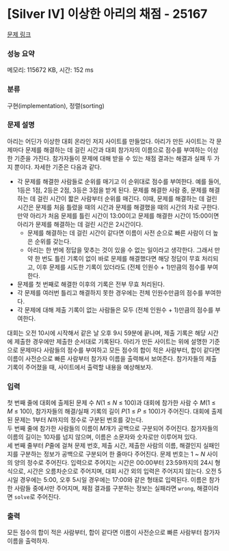# [Silver IV] 이상한 아리의 채점 - 25167 

[문제 링크](https://www.acmicpc.net/problem/25167) 

### 성능 요약

메모리: 115672 KB, 시간: 152 ms

### 분류

구현(implementation), 정렬(sorting)

### 문제 설명

<p>아리는 어딘가 이상한 대회 온라인 저지 사이트를 만들었다. 아리가 만든 사이트는 각 문제마다 문제를 해결하는 데 걸린 시간과 대회 참가자의 이름으로 점수를 부여하는 이상한 기준을 가진다. 참가자들이 문제에 대해 받을 수 있는 채점 결과는 해결과 실패 두 가지 뿐이다. 자세한 기준은 다음과 같다.</p>

<ul>
	<li>각 문제를 해결한 사람들로 순위를 매기고 이 순위대로 점수를 부여한다. 예를 들어, 1등은 1점, 2등은 2점, 3등은 3점을 받게 된다. 문제를 해결한 사람 중, 문제를 해결하는 데 걸린 시간이 짧은 사람부터 순위를 매긴다. 이때, 문제를 해결하는 데 걸린 시간은 문제를 처음 틀렸을 때의 시간과 문제를 해결했을 때의 시간의 차로 구한다. 만약 아리가 처음 문제를 틀린 시간이 13:00이고 문제를 해결한 시간이 15:00이면 아리가 문제를 해결하는 데 걸린 시간은 2시간이다.
	<ul>
		<li>문제를 해결하는 데 걸린 시간이 같다면 이름이 사전 순으로 빠른 사람이 더 높은 순위를 갖는다.</li>
		<li>아리는 한 번에 정답을 맞추는 것이 있을 수 없는 일이라고 생각한다. 그래서 만약 한 번도 틀린 기록이 없이 바로 문제를 해결했다면 해당 정답이 무효 처리되고, 이후 문제를 시도한 기록이 있더라도 (전체 인원수 + 1)만큼의 점수를 부여한다.</li>
	</ul>
	</li>
	<li>문제를 첫 번째로 해결한 이후의 기록은 전부 무효 처리된다.</li>
	<li>각 문제를 여러번 틀리고 해결하지 못한 경우에는 전체 인원수만큼의 점수를 부여한다.</li>
	<li>각 문제에 대해 제출 기록이 없는 사람들은 모두 (전체 인원수 + 1)만큼의 점수를 부여한다.</li>
</ul>

<p>대회는 오전 10시에 시작해서 같은 날 오후 9시 59분에 끝나며, 제출 기록은 해당 시간에 제출한 경우에만 제출한 순서대로 기록된다. 아리가 만든 사이트는 위에 설명한 기준으로 문제마다 사람들의 점수를 부여하고 모든 점수의 합이 적은 사람부터, 합이 같다면 이름이 사전순으로 빠른 사람부터 참가자 이름을 출력해서 보여준다. 참가자들의 제출 기록이 주어졌을 때, 사이트에서 출력할 내용을 예상해보자.</p>

### 입력 

 <p>첫 번째 줄에 대회에 출제된 문제 수 <em>N</em>(1 ≤ <em>N</em> ≤ 100)과 대회에 참가한 사람 수 <em>M</em>(1 ≤ <em>M</em> ≤ 100), 참가자들의 해결/실패 기록의 길이 <em>P</em>(1 ≤ <em>P</em> ≤ 100)가 주어진다. 대회에 출제된 문제는 1부터<em> N</em>까지의 정수로 구분된 번호를 갖는다.<br>
두 번째 줄에 참가한 사람들의 이름이 <em>M</em>개가 공백으로 구분되어 주어진다. 참가자들의 이름의 길이는 10자를 넘지 않으며, 이름은 소문자와 숫자로만 이루어져 있다.<br>
세 번째 줄부터 <em>P</em>줄에 걸쳐 문제 번호, 제출 시간, 제출한 사람의 이름, 해결인지 실패인지를 구분하는 정보가 공백으로 구분되어 한 줄마다 주어진다. 문제 번호는 1 ~ <em>N</em> 사이의 양의 정수로 주어진다. 입력으로 주어지는 시간은 00:00부터 23:59까지의 24시 형식으로, 시간은 오름차순으로 주어지며, 대회 시간 외의 입력은 주어지지 않는다. 오전 5시일 경우에는 5:00, 오후 5시일 경우에는 17:00와 같은 형태로 입력된다. 이름은 참가한 사람들 중에서만 주어지며, 채점 결과를 구분하는 정보는 실패라면 <code>wrong</code>, 해결이라면 <code>solve</code>로 주어진다.</p>

### 출력 

 <p>모든 점수의 합이 적은 사람부터, 합이 같다면 이름이 사전순으로 빠른 사람부터 참가자 이름을 출력하자.</p>

